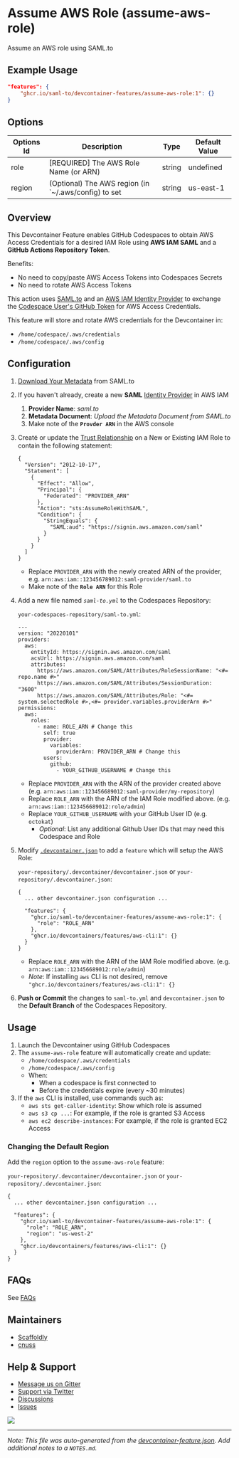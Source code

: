 
# Assume AWS Role (assume-aws-role)

Assume an AWS role using SAML.to

## Example Usage

```json
"features": {
    "ghcr.io/saml-to/devcontainer-features/assume-aws-role:1": {}
}
```

## Options

| Options Id | Description | Type | Default Value |
|-----|-----|-----|-----|
| role | [REQUIRED] The AWS Role Name (or ARN) | string | undefined |
| region | (Optional) The AWS region (in `~/.aws/config) to set | string | us-east-1 |

## Overview

This Devcontainer Feature enables GitHub Codespaces to obtain AWS Access Credentials for a desired IAM Role using **AWS IAM SAML** and a **GitHub Actions Repository Token**.

Benefits:

- No need to copy/paste AWS Access Tokens into Codespaces Secrets
- No need to rotate AWS Access Tokens

This action uses [SAML.to](https://saml.to) and an [AWS IAM Identity Provider](https://docs.aws.amazon.com/IAM/latest/UserGuide/id_roles_providers_saml.html) to exchange the [Codespace User's GitHub Token](https://docs.github.com/en/codespaces/codespaces-reference/security-in-github-codespaces#authentication) for AWS Access Credentials.

This feature will store and rotate AWS credentials for the Devcontainer in:

- `/home/codespace/.aws/credentials`
- `/home/codespace/.aws/config`

## Configuration

1. [Download Your Metadata](https://saml.to/metadata) from SAML.to
1. If you haven't already, create a new **SAML** [Identity Provider](https://console.aws.amazon.com/iamv2/home?#/identity_providers/create) in AWS IAM
   1. **Provider Name**: _saml.to_
   1. **Metadata Document**: _Upload the Metadata Document from SAML.to_
   1. Make note of the **`Provder ARN`** in the AWS console
1. Creat݇e or update the [Trust Relationship](https://docs.aws.amazon.com/directoryservice/latest/admin-guide/edit_trust.html) on a New or Existing IAM Role to contain the following statement:

   ```
   {
     "Version": "2012-10-17",
     "Statement": [
       {
         "Effect": "Allow",
         "Principal": {
           "Federated": "PROVIDER_ARN"
         },
         "Action": "sts:AssumeRoleWithSAML",
         "Condition": {
           "StringEquals": {
             "SAML:aud": "https://signin.aws.amazon.com/saml"
           }
         }
       }
     ]
   }
   ```

   - Replace `PROVIDER_ARN` with the newly created ARN of the provider, e.g. `arn:aws:iam::123456789012:saml-provider/saml.to`
   - Make note of the **`Role ARN`** for this Role

1. Add a new file named _`saml-to.yml`_ to the Codespaces Repository:

   `your-codespaces-repository/saml-to.yml`:

   ```
   ---
   version: "20220101"
   providers:
     aws:
       entityId: https://signin.aws.amazon.com/saml
       acsUrl: https://signin.aws.amazon.com/saml
       attributes:
         https://aws.amazon.com/SAML/Attributes/RoleSessionName: "<#= repo.name #>"
         https://aws.amazon.com/SAML/Attributes/SessionDuration: "3600"
         https://aws.amazon.com/SAML/Attributes/Role: "<#= system.selectedRole #>,<#= provider.variables.providerArn #>"
   permissions:
     aws:
       roles:
         - name: ROLE_ARN # Change this
           self: true
           provider:
             variables:
               providerArn: PROVIDER_ARN # Change this
           users:
             github:
               - YOUR_GITHUB_USERNAME # Change this
   ```

   - Replace `PROVIDER_ARN` with the ARN of the provider created above (e.g. `arn:aws:iam::123456689012:saml-provider/my-repository`)
   - Replace `ROLE_ARN` with the ARN of the IAM Role modified above. (e.g. `arn:aws:iam::123456689012:role/admin`)
   - Replace `YOUR_GITHUB_USERNAME` with your GitHub User ID (e.g. `octokat`)
     - _Optional_: List any additional Github User IDs that may need this Codespace and Role

1. Modify [`.devcontainer.json`](https://code.visualstudio.com/docs/devcontainers/create-dev-container) to add a `feature` which will setup the AWS Role:

   `your-repository/.devcontainer/devcontainer.json` or `your-repository/.devcontainer.json`:

   ```
   {
     ... other devcontainer.json configuration ...

     "features": {
       "ghcr.io/saml-to/devcontainer-features/assume-aws-role:1": {
         "role": "ROLE_ARN"
       },
       "ghcr.io/devcontainers/features/aws-cli:1": {}
     }
   }
   ```

   - Replace `ROLE_ARN` with the ARN of the IAM Role modified above. (e.g. `arn:aws:iam::123456689012:role/admin`)
   - _Note_: If installing `aws` CLI is not desired, remove `"ghcr.io/devcontainers/features/aws-cli:1": {}`

1. **Push or Commit** the changes to `saml-to.yml` and `devcontainer.json` to the **Default Branch** of the Codespaces Repository.

## Usage

1. Launch the Devcontainer using GitHub Codespaces
1. The `assume-aws-role` feature will automatically create and update:
   - `/home/codespace/.aws/credentials`
   - `/home/codespace/.aws/config`
   - When:
     - When a codespace is first connected to
     - Before the credentials expire (every ~30 minutes)
1. If the `aws` CLI is installed, use commands such as:
   - `aws sts get-caller-identity`: Show which role is assumed
   - `aws s3 cp ...`: For example, if the role is granted S3 Access
   - `aws ec2 describe-instances`: For example, if the role is granted EC2 Access

### Changing the Default Region

Add the `region` option to the `assume-aws-role` feature:

`your-repository/.devcontainer/devcontainer.json` or `your-repository/.devcontainer.json`:

```
{
  ... other devcontainer.json configuration ...

  "features": {
    "ghcr.io/saml-to/devcontainer-features/assume-aws-role:1": {
      "role": "ROLE_ARN",
      "region": "us-west-2"
    },
    "ghcr.io/devcontainers/features/aws-cli:1": {}
  }
}
```

## FAQs

See [FAQs](FAQS.md)

## Maintainers

- [Scaffoldly](https://github.com/scaffoldly)
- [cnuss](https://github.com/cnuss)

## Help & Support

- [Message us on Gitter](https://gitter.im/saml-to/devcontainer-features)
- [Support via Twitter](https://twitter.com/SamlToSupport)
- [Discussions](https://github.com/saml-to/devcontainer-features/discussions)
- [Issues](https://github.com/saml-to/devcontainer-features/issues)

![](https://sso.saml.to/github/px?devcontainer-aws-assume-role)


---

_Note: This file was auto-generated from the [devcontainer-feature.json](https://github.com/saml-to/devcontainer-features/blob/main/src/assume-aws-role/devcontainer-feature.json).  Add additional notes to a `NOTES.md`._
